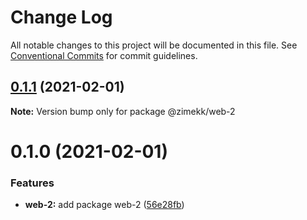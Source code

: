 # Change Log

All notable changes to this project will be documented in this file.
See [Conventional Commits](https://conventionalcommits.org) for commit guidelines.

## [0.1.1](https://github.com/zimekk/level/compare/@zimekk/web-2@0.1.0...@zimekk/web-2@0.1.1) (2021-02-01)

**Note:** Version bump only for package @zimekk/web-2

# 0.1.0 (2021-02-01)

### Features

- **web-2:** add package web-2 ([56e28fb](https://github.com/zimekk/level/commit/56e28fb2d61bf2f9a3ac8f6b92d9f142992e9f2e))
